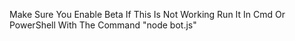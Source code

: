 Make Sure You Enable Beta
If This Is Not Working Run It In Cmd Or PowerShell With The Command "node bot.js"
